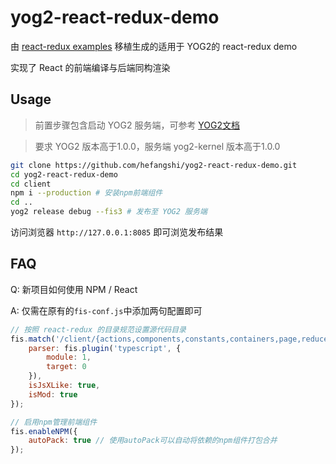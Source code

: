 # yog2-react-redux-demo

由 [react-redux examples](https://github.com/reactjs/redux/tree/master/examples/todomvc) 移植生成的适用于 YOG2的 react-redux demo

实现了 React 的前端编译与后端同构渲染

## Usage

> 前置步骤包含启动 YOG2 服务端，可参考 [YOG2文档](http://fex.baidu.com/yog2/docs/)

> 要求 YOG2 版本高于1.0.0，服务端 yog2-kernel 版本高于1.0.0

```bash
git clone https://github.com/hefangshi/yog2-react-redux-demo.git
cd yog2-react-redux-demo
cd client
npm i --production # 安装npm前端组件
cd ..
yog2 release debug --fis3 # 发布至 YOG2 服务端
```

访问浏览器 `http://127.0.0.1:8085` 即可浏览发布结果

## FAQ

Q: 新项目如何使用 NPM / React

A: 仅需在原有的`fis-conf.js`中添加两句配置即可

```javascript
// 按照 react-redux 的目录规范设置源代码目录
fis.match('/client/{actions,components,constants,containers,page,reducers,store}/**.{js,es,jsx,ts,tsx}', {
    parser: fis.plugin('typescript', {
        module: 1,
        target: 0
    }),
    isJsXLike: true,
    isMod: true
});

// 启用npm管理前端组件
fis.enableNPM({
    autoPack: true // 使用autoPack可以自动将依赖的npm组件打包合并
});
```


